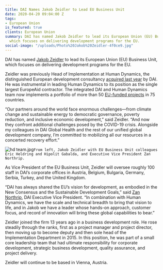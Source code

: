 ```yaml
---
title: DAI Names Jakob Zeidler to Lead EU Business Unit
date: 2020-04-20 09:04:00 Z
tags:
- European Union
is_featured: true
clients: European Union
summary: DAI has named Jakob Zeidler to lead its European Union (EU) Business Unit,
  which focuses on delivering development programs for the EU.
social-image: "/uploads/Photo%20Jakob%20Zeidler-4f0ce9.jpg"
---
```


DAI has named [Jakob Zeidler](https://www.dai.com/who-we-are/our-team/jakob-zeidler) to lead its European Union (EU) Business Unit, which focuses on delivering development programs for the EU.



Zeidler was previously Head of Implementation at Human Dynamics, the distinguished European development consultancy [acquired last year](https://www.dai.com/news/dai-acquires-leading-european-development-consultancy-human-dynamics) by DAI. He was instrumental in leading Human Dynamics to its position as the single largest EuropeAid contractor. The integrated DAI and Human Dynamics team now implements a portfolio of more than 50 [EU-funded projects](https://www.dai.com/our-work/the-projects) in 75 countries.

“Our partners around the world face enormous challenges—from climate change and sustainable energy to democratic governance, poverty reduction, and inclusive economic development,” said Zeidler. “And now they confront additional challenges posed by the COVID-19 crisis. Alongside my colleagues in DAI Global Health and the rest of our unified global development company, I’m committed to mobilizing all our resources in a concerted recovery effort.”  

![hd team.jpg](/uploads/hd%20team.jpg)`From left, Jakob Zeidler with EU Business Unit colleagues Eric Heldring and Hipolit Gabalda, and Executive Vice President Zan Northrip.`

As Vice President of the EU Business Unit, Zeidler will oversee roughly 100 staff in DAI’s corporate offices in Austria, Belgium, Bulgaria, Germany, Serbia, Turkey, and the United Kingdom.

“DAI has always shared the EU’s vision for development, as embodied in the New Consensus and the Sustainable Development Goals,” said [Zan Northrip](https://www.dai.com/who-we-are/leadership/zan-northrip), DAI Executive Vice President. “In combination with  Human Dynamics, we have the scale and technical breadth to bring that vision to life, and in Jakob we have a leader whose hands-on approach, customer focus, and record of innovation will bring these global capabilities to bear.”

Zeidler joined the firm 13 years ago in a business development role. He rose steadily through the ranks, first as a project manager and project director, then moving up to become deputy and then sole head of the Implementation Department in 2015. In this position, he was part of a small core leadership team that had ultimate responsibility for corporate development, strategic business development, quality assurance, and project delivery.

Zeidler will continue to be based in Vienna, Austria.
